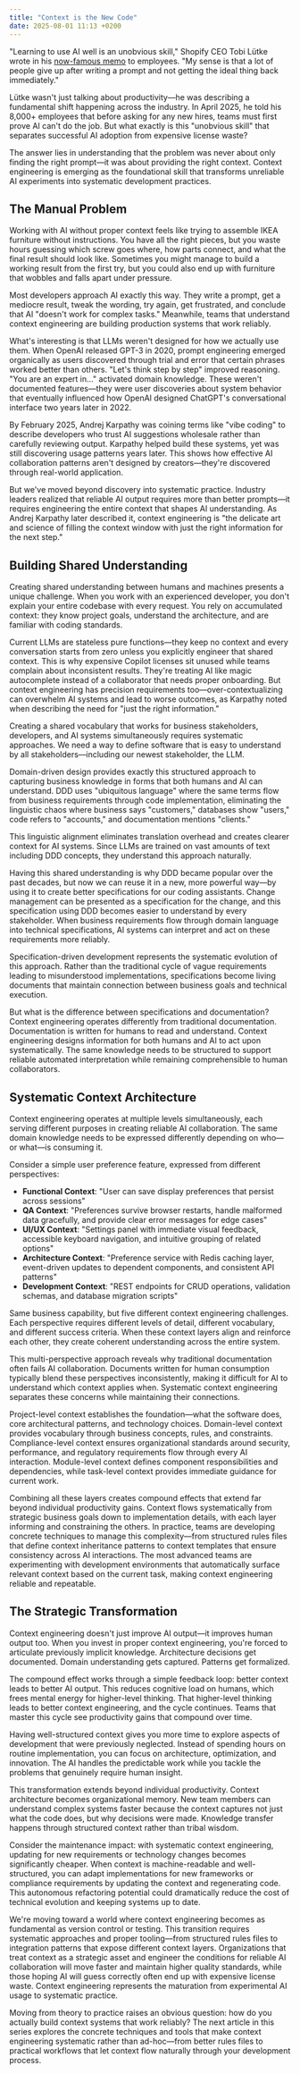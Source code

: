 ```yaml
---
title: "Context is the New Code"
date: 2025-08-01 11:13 +0200
---
```


"Learning to use AI well is an unobvious skill," Shopify CEO Tobi Lütke wrote in his [now-famous memo](https://x.com/tobi/status/1909251946235437514) to employees. "My sense is that a lot of people give up after writing a prompt and not getting the ideal thing back immediately."

Lütke wasn't just talking about productivity—he was describing a fundamental shift happening across the industry. In April 2025, he told his 8,000+ employees that before asking for any new hires, teams must first prove AI can't do the job. But what exactly is this "unobvious skill" that separates successful AI adoption from expensive license waste?

The answer lies in understanding that the problem was never about only finding the right prompt—it was about providing the right context. Context engineering is emerging as the foundational skill that transforms unreliable AI experiments into systematic development practices.

## The Manual Problem

Working with AI without proper context feels like trying to assemble IKEA furniture without instructions. You have all the right pieces, but you waste hours guessing which screw goes where, how parts connect, and what the final result should look like. Sometimes you might manage to build a working result from the first try, but you could also end up with furniture that wobbles and falls apart under pressure.

Most developers approach AI exactly this way. They write a prompt, get a mediocre result, tweak the wording, try again, get frustrated, and conclude that AI "doesn't work for complex tasks." Meanwhile, teams that understand context engineering are building production systems that work reliably.

What's interesting is that LLMs weren't designed for how we actually use them. When OpenAI released GPT-3 in 2020, prompt engineering emerged organically as users discovered through trial and error that certain phrases worked better than others. "Let's think step by step" improved reasoning. "You are an expert in..." activated domain knowledge. These weren't documented features—they were user discoveries about system behavior that eventually influenced how OpenAI designed ChatGPT's conversational interface two years later in 2022.

By February 2025, Andrej Karpathy was coining terms like "vibe coding" to describe developers who trust AI suggestions wholesale rather than carefully reviewing output. Karpathy helped build these systems, yet was still discovering usage patterns years later. This shows how effective AI collaboration patterns aren't designed by creators—they're discovered through real-world application.

But we've moved beyond discovery into systematic practice. Industry leaders realized that reliable AI output requires more than better prompts—it requires engineering the entire context that shapes AI understanding. As Andrej Karpathy later described it, context engineering is "the delicate art and science of filling the context window with just the right information for the next step."

## Building Shared Understanding

Creating shared understanding between humans and machines presents a unique challenge. When you work with an experienced developer, you don't explain your entire codebase with every request. You rely on accumulated context: they know project goals, understand the architecture, and are familiar with coding standards.

Current LLMs are stateless pure functions—they keep no context and every conversation starts from zero unless you explicitly engineer that shared context. This is why expensive Copilot licenses sit unused while teams complain about inconsistent results. They're treating AI like magic autocomplete instead of a collaborator that needs proper onboarding. But context engineering has precision requirements too—over-contextualizing can overwhelm AI systems and lead to worse outcomes, as Karpathy noted when describing the need for "just the right information."

Creating a shared vocabulary that works for business stakeholders, developers, and AI systems simultaneously requires systematic approaches. We need a way to define software that is easy to understand by all stakeholders—including our newest stakeholder, the LLM.

Domain-driven design provides exactly this structured approach to capturing business knowledge in forms that both humans and AI can understand. DDD uses "ubiquitous language" where the same terms flow from business requirements through code implementation, eliminating the linguistic chaos where business says "customers," databases show "users," code refers to "accounts," and documentation mentions "clients."

This linguistic alignment eliminates translation overhead and creates clearer context for AI systems. Since LLMs are trained on vast amounts of text including DDD concepts, they understand this approach naturally.

Having this shared understanding is why DDD became popular over the past decades, but now we can reuse it in a new, more powerful way—by using it to create better specifications for our coding assistants. Change management can be presented as a specification for the change, and this specification using DDD becomes easier to understand by every stakeholder. When business requirements flow through domain language into technical specifications, AI systems can interpret and act on these requirements more reliably.

Specification-driven development represents the systematic evolution of this approach. Rather than the traditional cycle of vague requirements leading to misunderstood implementations, specifications become living documents that maintain connection between business goals and technical execution.

But what is the difference between specifications and documentation? Context engineering operates differently from traditional documentation. Documentation is written for humans to read and understand. Context engineering designs information for both humans and AI to act upon systematically. The same knowledge needs to be structured to support reliable automated interpretation while remaining comprehensible to human collaborators.

## Systematic Context Architecture

Context engineering operates at multiple levels simultaneously, each serving different purposes in creating reliable AI collaboration. The same domain knowledge needs to be expressed differently depending on who—or what—is consuming it.

Consider a simple user preference feature, expressed from different perspectives:

- **Functional Context**: "User can save display preferences that persist across sessions"
- **QA Context**: "Preferences survive browser restarts, handle malformed data gracefully, and provide clear error messages for edge cases"
- **UI/UX Context**: "Settings panel with immediate visual feedback, accessible keyboard navigation, and intuitive grouping of related options"
- **Architecture Context**: "Preference service with Redis caching layer, event-driven updates to dependent components, and consistent API patterns"
- **Development Context**: "REST endpoints for CRUD operations, validation schemas, and database migration scripts"

Same business capability, but five different context engineering challenges. Each perspective requires different levels of detail, different vocabulary, and different success criteria. When these context layers align and reinforce each other, they create coherent understanding across the entire system.

This multi-perspective approach reveals why traditional documentation often fails AI collaboration. Documents written for human consumption typically blend these perspectives inconsistently, making it difficult for AI to understand which context applies when. Systematic context engineering separates these concerns while maintaining their connections.

Project-level context establishes the foundation—what the software does, core architectural patterns, and technology choices. Domain-level context provides vocabulary through business concepts, rules, and constraints. Compliance-level context ensures organizational standards around security, performance, and regulatory requirements flow through every AI interaction. Module-level context defines component responsibilities and dependencies, while task-level context provides immediate guidance for current work.

Combining all these layers creates compound effects that extend far beyond individual productivity gains. Context flows systematically from strategic business goals down to implementation details, with each layer informing and constraining the others. In practice, teams are developing concrete techniques to manage this complexity—from structured rules files that define context inheritance patterns to context templates that ensure consistency across AI interactions. The most advanced teams are experimenting with development environments that automatically surface relevant context based on the current task, making context engineering reliable and repeatable.


## The Strategic Transformation

Context engineering doesn't just improve AI output—it improves human output too. When you invest in proper context engineering, you're forced to articulate previously implicit knowledge. Architecture decisions get documented. Domain understanding gets captured. Patterns get formalized.

The compound effect works through a simple feedback loop: better context leads to better AI output. This reduces cognitive load on humans, which frees mental energy for higher-level thinking. That higher-level thinking leads to better context engineering, and the cycle continues. Teams that master this cycle see productivity gains that compound over time.

Having well-structured context gives you more time to explore aspects of development that were previously neglected. Instead of spending hours on routine implementation, you can focus on architecture, optimization, and innovation. The AI handles the predictable work while you tackle the problems that genuinely require human insight.

This transformation extends beyond individual productivity. Context architecture becomes organizational memory. New team members can understand complex systems faster because the context captures not just what the code does, but why decisions were made. Knowledge transfer happens through structured context rather than tribal wisdom.

Consider the maintenance impact: with systematic context engineering, updating for new requirements or technology changes becomes significantly cheaper. When context is machine-readable and well-structured, you can adapt implementations for new frameworks or compliance requirements by updating the context and regenerating code. This autonomous refactoring potential could dramatically reduce the cost of technical evolution and keeping systems up to date.

We're moving toward a world where context engineering becomes as fundamental as version control or testing. This transition requires systematic approaches and proper tooling—from structured rules files to integration patterns that expose different context layers. Organizations that treat context as a strategic asset and engineer the conditions for reliable AI collaboration will move faster and maintain higher quality standards, while those hoping AI will guess correctly often end up with expensive license waste. Context engineering represents the maturation from experimental AI usage to systematic practice.


Moving from theory to practice raises an obvious question: how do you actually build context systems that work reliably? The next article in this series explores the concrete techniques and tools that make context engineering systematic rather than ad-hoc—from better rules files to practical workflows that let context flow naturally through your development process.